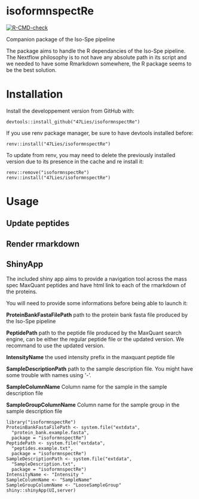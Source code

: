 # isoformnspectRe
  <!-- badges: start -->
  [![R-CMD-check](https://github.com/47Lies/isoformnspectRe/actions/workflows/R-CMD-check.yaml/badge.svg)](https://github.com/47Lies/isoformnspectRe/actions/workflows/R-CMD-check.yaml)
  <!-- badges: end -->


Companion package of the Iso-Spe pipeline

The package aims to handle the R dependancies of the Iso-Spe pipeline. The Nextflow philosophy is to not have any absolute path in its script and we needed to have some Rmarkdown somewhere, the R package seems to be the best solution.

# Installation

Install the developpement version from GitHub with:

```
devtools::install_github("47Lies/isoformnspectRe")
```

If you use renv package manager, be sure to have devtools installed before:

```
renv::install("47Lies/isoformnspectRe")
```

To update from renv, you may need to delete the previously installed version due to its presence in the cache and re install it:
```
renv::remove("isoformnspectRe")
renv::install("47Lies/isoformnspectRe")
```

# Usage

## Update peptides

## Render rmarkdown



## ShinyApp

The included shiny app aims to provide a navigation tool across the mass spec MaxQuant peptides and have html link to each of the rmarkdown of the proteins.

You will need to provide some informations before being able to launch it:

**ProteinBankFastaFilePath** path to the protein bank fasta file produced by the Iso-Spe pipeline

**PeptidePath** path to the peptide file produced by the MaxQuant search engine, can be either the regular peptide file or the updated version. We recommand to use the updated version.

**IntensityName** the used intensity prefix in the maxquant peptide file

**SampleDescriptionPath** path to the sample description file. You might have some trouble with names using '-'.

**SampleColumnName** Column name for the sample in the sample description file

**SampleGroupColumnName** Column name for the sample group in the sample description file

```
library("isoformnspectRe")
ProteinBankFastaFilePath <- system.file("extdata",
  "protein_bank.example.fasta",
  package = "isoformnspectRe")
PeptidePath <- system.file("extdata",
  "peptides.example.txt",
  package = "isoformnspectRe")
SampleDescriptionPath <- system.file("extdata",
  "SampleDescription.txt",
  package = "isoformnspectRe")
IntensityName <- "Intensity "
SampleColumnName <- "SampleName"
SampleGroupColumnName <- "LooseSampleGroup"
shiny::shinyApp(UI,server)
```

